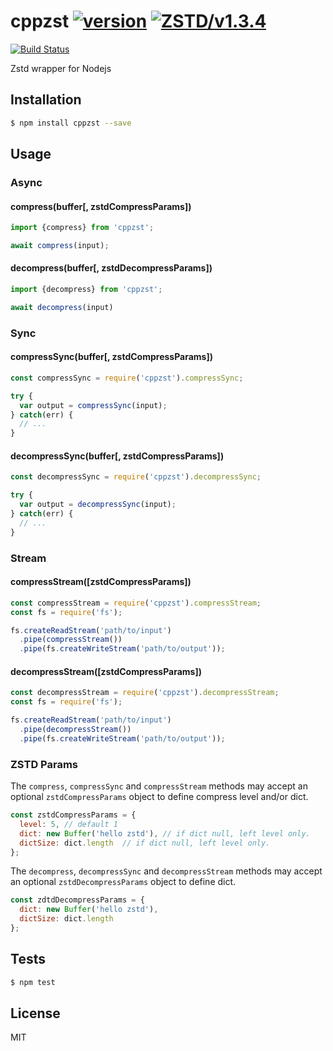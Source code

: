 cppzst [![version](https://img.shields.io/npm/v/cppzst.svg)](https://www.npmjs.com/package/cppzst) [![ZSTD/v1.3.4](https://img.shields.io/badge/ZSTD-v1.3.4-green.svg)](https://github.com/facebook/zstd/releases/tag/v1.3.4)
=====

[![Build Status][1]][2]

[1]: https://travis-ci.org/zwb-ict/cppzst.svg?branch=master
[2]: https://travis-ci.org/zwb-ict/cppzst

Zstd wrapper for Nodejs

## Installation

```bash
$ npm install cppzst --save
```

## Usage

### Async

#### compress(buffer[, zstdCompressParams])

```javascript
import {compress} from 'cppzst';

await compress(input);

```
#### decompress(buffer[, zstdDecompressParams])

```javascript
import {decompress} from 'cppzst';

await decompress(input)
```

### Sync

#### compressSync(buffer[, zstdCompressParams])

```javascript
const compressSync = require('cppzst').compressSync;

try {
  var output = compressSync(input);
} catch(err) {
  // ...
}
```

#### decompressSync(buffer[, zstdCompressParams])

```javascript
const decompressSync = require('cppzst').decompressSync;

try {
  var output = decompressSync(input);
} catch(err) {
  // ...
}
```

### Stream

#### compressStream([zstdCompressParams])

```javascript
const compressStream = require('cppzst').compressStream;
const fs = require('fs');

fs.createReadStream('path/to/input')
  .pipe(compressStream())
  .pipe(fs.createWriteStream('path/to/output'));
```

#### decompressStream([zstdCompressParams])

```javascript
const decompressStream = require('cppzst').decompressStream;
const fs = require('fs');

fs.createReadStream('path/to/input')
  .pipe(decompressStream())
  .pipe(fs.createWriteStream('path/to/output'));
```

### ZSTD Params

The `compress`, `compressSync` and `compressStream` methods may accept an optional `zstdCompressParams` object to define compress level and/or dict.

```javascript
const zstdCompressParams = {
  level: 5, // default 1
  dict: new Buffer('hello zstd'), // if dict null, left level only.
  dictSize: dict.length  // if dict null, left level only.
};
```

The `decompress`, `decompressSync` and `decompressStream` methods may accept an optional `zstdDecompressParams` object to define dict.

```javascript
const zdtdDecompressParams = {
  dict: new Buffer('hello zstd'),
  dictSize: dict.length
};
```

## Tests

```sh
$ npm test
```

## License
MIT
